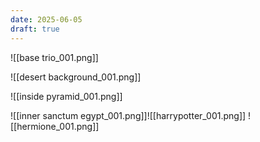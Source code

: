 ```yaml
---
date: 2025-06-05
draft: true
---
```

![[base trio_001.png]]

![[desert background_001.png]]


![[inside pyramid_001.png]]

![[inner sanctum egypt_001.png]]![[harrypotter_001.png]]
![[hermione_001.png]]
